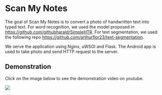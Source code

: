 # Scan My Notes

The goal of Scan My Notes is to convert a photo of handwritten text into typed text. For word recognition, we used the model proposed in https://github.com/githubharald/SimpleHTR. For text segmentation, we used the following repo https://github.com/arthurflor23/text-segmentation. 

We serve the application using Nginx, uWSGI and Flask. The Android app is used to take photo and send HTTP request to the server.


## Demonstration
Click on the image below to see the demonstration video on youtube.

[![](https://img.youtube.com/vi/KUxibDm5keg/0.jpg)](https://www.youtube.com/watch?v=KUxibDm5keg)


